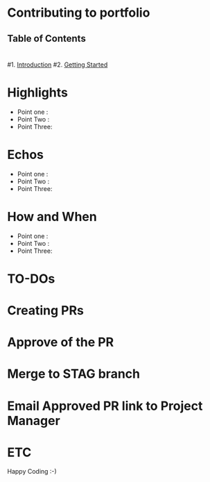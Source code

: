 # Contributing to portfolio
 ## Table of Contents
 #
 #1. [Introduction](#introduction)
 #2. [Getting Started](#getting-started)

 # Highlights
 
 - Point one : 
 - Point Two :
 - Point Three: 


 # Echos
 
 
 - Point one : 
 - Point Two :
 - Point Three: 

 # How and When 
 

 - Point one : 
 - Point Two :
 - Point Three: 


 # TO-DOs
 


 # Creating PRs
 # Approve of the PR
 # Merge to STAG branch
 # Email Approved PR link to Project Manager
 # ETC

Happy Coding :-)

